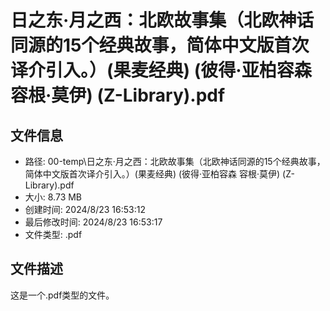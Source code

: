 ﻿# 日之东·月之西：北欧故事集（北欧神话同源的15个经典故事，简体中文版首次译介引入。）(果麦经典) (彼得·亚柏容森  容根·莫伊) (Z-Library).pdf

## 文件信息
- 路径: 00-temp\日之东·月之西：北欧故事集（北欧神话同源的15个经典故事，简体中文版首次译介引入。）(果麦经典) (彼得·亚柏容森  容根·莫伊) (Z-Library).pdf
- 大小: 8.73 MB
- 创建时间: 2024/8/23 16:53:12
- 最后修改时间: 2024/8/23 16:53:17
- 文件类型: .pdf

## 文件描述
这是一个.pdf类型的文件。

